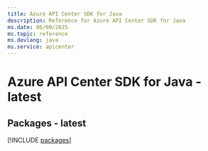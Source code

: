 ```yaml
---
title: Azure API Center SDK for Java
description: Reference for Azure API Center SDK for Java
ms.date: 06/09/2025
ms.topic: reference
ms.devlang: java
ms.service: apicenter
---
```

# Azure API Center SDK for Java - latest
## Packages - latest
[!INCLUDE [packages](api-center-index.md)]